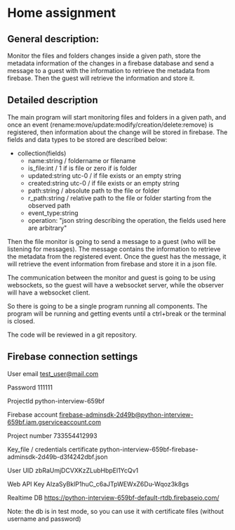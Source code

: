# Home assignment
## General description:
Monitor the files and folders changes inside a given path, store the metadata information of the changes in a firebase database and send a message to a guest with the information to retrieve the metadata from firebase. Then the guest will retrieve the information and store it.


## Detailed description
The main program will start monitoring files and folders in a given path, and once an event (rename:move/update:modify/creation/delete:remove) is registered, then
information about the change will be stored in firebase. The fields and data types to be stored are described below:

* collection(fields)
	- name:string / foldername or filename
	- is_file:int / 1 if is file or zero if is folder
	- updated:string utc-0 / if file exists or an empty string
	- created:string utc-0 / if file exists or an empty string
	- path:string / absolute path to the file or folder
	- r_path:string / relative path to the file or folder starting from the observed path
	- event_type:string
	- operation: "json string describing the operation, the fields used here are arbitrary"

Then the file monitor is going to send a message to a guest (who will be listening for messages). The message contains the information to retrieve the metadata from the registered event. Once the guest has the message, it will retrieve the event information from firebase and store it in a json file.

The communication between the monitor and guest is going to be using websockets, so the guest will have a websocket server, while the observer will have a websocket client.

So there is going to be a single program running all components. The program will be running and getting events until a ctrl+break or the terminal is closed.

The code will be reviewed in a git repository.


## Firebase connection settings
User email
test_user@mail.com

Password
111111

ProjectId
python-interview-659bf

Firebase account
firebase-adminsdk-2d49b@python-interview-659bf.iam.gserviceaccount.com

Project number
733554412993

Key_file / credentials certificate
python-interview-659bf-firebase-adminsdk-2d49b-d3f4242dbf.json

User UID
zbRaUmjDCVXKzZLubHbpEl1YcQv1

Web API Key
AIzaSyBklP1huC_c6aJTpWEWxZ6Du-Wqoz3k8gs

Realtime DB
https://python-interview-659bf-default-rtdb.firebaseio.com/

Note: the db is in test mode, so you can use it with certificate files (without username and password)
